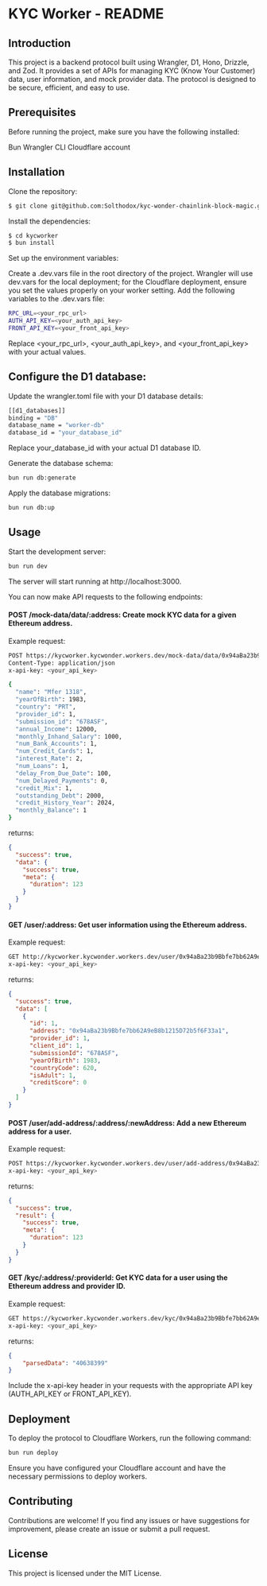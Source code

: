 # KYC Worker - README

## Introduction

This project is a backend protocol built using Wrangler, D1, Hono, Drizzle, and Zod. It provides a set of APIs for managing KYC (Know Your Customer) data, user information, and mock provider data. The protocol is designed to be secure, efficient, and easy to use.

## Prerequisites
Before running the project, make sure you have the following installed:

Bun
Wrangler CLI
Cloudflare account

## Installation

Clone the repository:
```bash
$ git clone git@github.com:Solthodox/kyc-wonder-chainlink-block-magic.git
```
Install the dependencies:
```bash
$ cd kycworker
$ bun install
```
Set up the environment variables:

Create a .dev.vars file in the root directory of the project.
Wrangler will use dev.vars for the local deployment; for the Cloudflare deployment, ensure you set the values properly on your worker setting.
Add the following variables to the .dev.vars file:
```bash
RPC_URL=<your_rpc_url>
AUTH_API_KEY=<your_auth_api_key>
FRONT_API_KEY=<your_front_api_key>
```
Replace <your_rpc_url>, <your_auth_api_key>, and <your_front_api_key> with your actual values.

## Configure the D1 database:

Update the wrangler.toml file with your D1 database details:

```bash
[[d1_databases]]
binding = "DB"
database_name = "worker-db"
database_id = "your_database_id"
```
Replace your_database_id with your actual D1 database ID.

Generate the database schema:
```bash
bun run db:generate
```
Apply the database migrations:
```bash
bun run db:up
```

## Usage

Start the development server:
```bash
bun run dev
```
The server will start running at http://localhost:3000.

You can now make API requests to the following endpoints:

#### POST /mock-data/data/:address: Create mock KYC data for a given Ethereum address.

Example request:
```bash
POST https://kycworker.kycwonder.workers.dev/mock-data/data/0x94aBa23b9Bbfe7bb62A9eB8b1215D72b5f6F33a1
Content-Type: application/json
x-api-key: <your_api_key>

{
  "name": "Mfer 1318",
  "yearOfBirth": 1983,
  "country": "PRT",
  "provider_id": 1,
  "submission_id": "678ASF",
  "annual_Income": 12000,
  "monthly_Inhand_Salary": 1000,
  "num_Bank_Accounts": 1,
  "num_Credit_Cards": 1,
  "interest_Rate": 2,
  "num_Loans": 1,
  "delay_From_Due_Date": 100,
  "num_Delayed_Payments": 0,
  "credit_Mix": 1,
  "outstanding_Debt": 2000,
  "credit_History_Year": 2024,
  "monthly_Balance": 1
}
```
returns:
```json
{
  "success": true,
  "data": {
    "success": true,
    "meta": {
      "duration": 123
    }
  }
}
```

#### GET /user/:address: Get user information using the Ethereum address.

Example request:
```bash
GET http://kycworker.kycwonder.workers.dev/user/0x94aBa23b9Bbfe7bb62A9eB8b1215D72b5f6F33a1
x-api-key: <your_api_key>
```
returns:
```json
{
  "success": true,
  "data": [
    {
      "id": 1,
      "address": "0x94aBa23b9Bbfe7bb62A9eB8b1215D72b5f6F33a1",
      "provider_id": 1,
      "client_id": 1,
      "submissionId": "678ASF",
      "yearOfBirth": 1983,
      "countryCode": 620,
      "isAdult": 1,
      "creditScore": 0
    }
  ]
}
```
#### POST /user/add-address/:address/:newAddress: Add a new Ethereum address for a user.

Example request:
```bash
POST https://kycworker.kycwonder.workers.dev/user/add-address/0x94aBa23b9Bbfe7bb62A9eB8b1215D72b5f6F33a1/0x429796dAc057E7C15724196367007F1e9Cff82F9
x-api-key: <your_api_key>
```
returns:
```json
{
  "success": true,
  "result": {
    "success": true,
    "meta": {
      "duration": 123
    }
  }
}
```

#### GET /kyc/:address/:providerId: Get KYC data for a user using the Ethereum address and provider ID.

Example request:
```bash
GET https://kycworker.kycwonder.workers.dev/kyc/0x94aBa23b9Bbfe7bb62A9eB8b1215D72b5f6F33a1/1
x-api-key: <your_api_key>
```
returns:
```json
{
    "parsedData": "40638399"
}
```

Include the x-api-key header in your requests with the appropriate API key (AUTH_API_KEY or FRONT_API_KEY).

## Deployment

To deploy the protocol to Cloudflare Workers, run the following command:
```bash
bun run deploy
```
Ensure you have configured your Cloudflare account and have the necessary permissions to deploy workers.

## Contributing

Contributions are welcome! If you find any issues or have suggestions for improvement, please create an issue or submit a pull request.

## License
This project is licensed under the MIT License.
